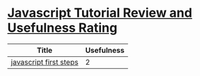 # [Javascript Tutorial Review and Usefulness Rating](https://developer.mozilla.org/en-US/docs/Web/JavaScript)

| Title | Usefulness|
|-|-|
|[javascript first steps](https://developer.mozilla.org/en-US/docs/Learn/JavaScript/First_steps/What_is_JavaScript)|2|

